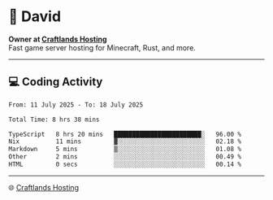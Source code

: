 # 👋 David

**Owner at [Craftlands Hosting](https://craftlands.host)**  
Fast game server hosting for Minecraft, Rust, and more.

---

## 💻 Coding Activity

<!--START_SECTION:waka-->

```txt
From: 11 July 2025 - To: 18 July 2025

Total Time: 8 hrs 38 mins

TypeScript   8 hrs 20 mins   ████████████████████████░   96.00 %
Nix          11 mins         ▓░░░░░░░░░░░░░░░░░░░░░░░░   02.18 %
Markdown     5 mins          ▒░░░░░░░░░░░░░░░░░░░░░░░░   01.08 %
Other        2 mins          ░░░░░░░░░░░░░░░░░░░░░░░░░   00.49 %
HTML         0 secs          ░░░░░░░░░░░░░░░░░░░░░░░░░   00.14 %
```

<!--END_SECTION:waka-->

---

🌐 [Craftlands Hosting](https://craftlands.host)  
